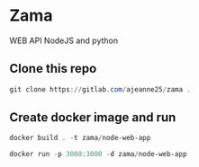 # Zama
WEB API NodeJS and python


## Clone this repo
```powershell
git clone https://gitlab.com/ajeanne25/zama .
```

## Create docker image and run
```powershell
docker build . -t zama/node-web-app
```
```powershell
docker run -p 3000:3000 -d zama/node-web-app
```